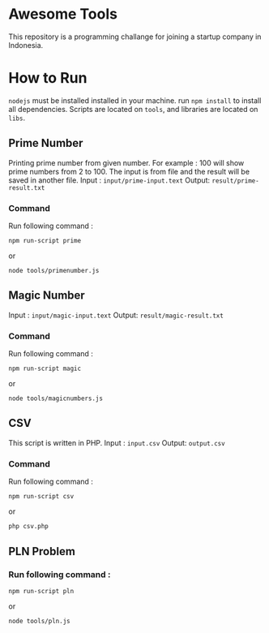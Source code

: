 # Awesome Tools 
This repository is a programming challange for joining a startup company in Indonesia.

# How to Run
`nodejs` must be installed installed in your machine.
run `npm install` to install all dependencies.
Scripts are located on `tools`, and libraries are located on `libs`.

## Prime Number 
Printing prime number from given number. For example : 100 will show prime numbers from 2 to 100. The input is from file and the result will be saved in another file.
Input : `input/prime-input.text`
Output: `result/prime-result.txt`

### Command
Run following command : 

	npm run-script prime

or

	node tools/primenumber.js

## Magic Number
Input : `input/magic-input.text`
Output: `result/magic-result.txt`

### Command
Run following command : 

	npm run-script magic

or

	node tools/magicnumbers.js

## CSV
This script is written in PHP. 
Input : `input.csv`
Output: `output.csv`
### Command
Run following command : 

	npm run-script csv

or 

	php csv.php

## PLN Problem
### Run following command : 

	npm run-script pln

or

	node tools/pln.js
